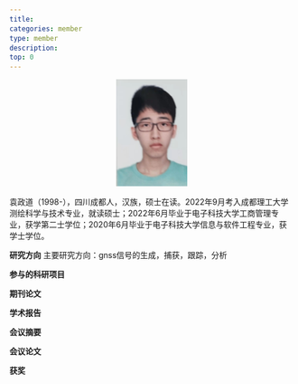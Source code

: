 ```yaml
---
title: 
categories: member
type: member
description: 
top: 0
---
```


<div align=center>
<img src="/images/yuanzhengdao.png" width = 25%>
</div>


袁政道（1998-），四川成都人，汉族，硕士在读。2022年9月考入成都理工大学测绘科学与技术专业，就读硕士；2022年6月毕业于电子科技大学工商管理专业，获学第二士学位；2020年6月毕业于电子科技大学信息与软件工程专业，获学士学位。

**研究方向**
主要研究方向：gnss信号的生成，捕获，跟踪，分析

**参与的科研项目**


**期刊论文**

**学术报告**

**会议摘要**


**会议论文**


**获奖**

